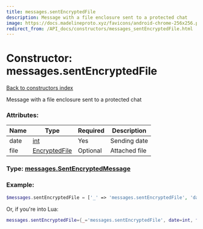 ```yaml
---
title: messages.sentEncryptedFile
description: Message with a file enclosure sent to a protected chat
image: https://docs.madelineproto.xyz/favicons/android-chrome-256x256.png
redirect_from: /API_docs/constructors/messages_sentEncryptedFile.html
---
```

# Constructor: messages.sentEncryptedFile  
[Back to constructors index](index.md)



Message with a file enclosure sent to a protected chat

### Attributes:

| Name     |    Type       | Required | Description |
|----------|---------------|----------|-------------|
|date|[int](../types/int.md) | Yes|Sending date|
|file|[EncryptedFile](../types/EncryptedFile.md) | Optional|Attached file|



### Type: [messages.SentEncryptedMessage](../types/messages.SentEncryptedMessage.md)


### Example:

```php
$messages.sentEncryptedFile = ['_' => 'messages.sentEncryptedFile', 'date' => int, 'file' => EncryptedFile];
```  


Or, if you're into Lua:

```lua
messages.sentEncryptedFile={_='messages.sentEncryptedFile', date=int, file=EncryptedFile}

```


